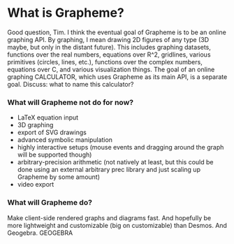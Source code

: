 # What is Grapheme?

Good question, Tim. I think the eventual goal of Grapheme is to be an online graphing API. By graphing, I mean drawing 2D figures of any type (3D maybe, but only in the distant future). This includes graphing datasets, functions over the real numbers, equations over R^2, gridlines, various primitives (circles, lines, etc.), functions over the complex numbers, equations over C, and various visualization things. The goal of an online graphing CALCULATOR, which uses Grapheme as its main API, is a separate goal. Discuss: what to name this calculator?

### What will Grapheme not do for now?

* LaTeX equation input
* 3D graphing
* export of SVG drawings
* advanced symbolic manipulation
* highly interactive setups (mouse events and dragging around the graph will be supported though)
* arbitrary-precision arithmetic (not natively at least, but this could be done using an external arbitrary prec library and just scaling up Grapheme by some amount)
* video export

### What will Grapheme do?

Make client-side rendered graphs and diagrams fast. And hopefully be more lightweight and customizable (big on customizable) than Desmos. And Geogebra. GEOGEBRA

